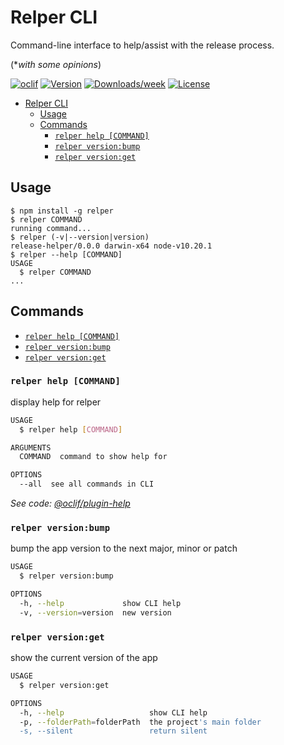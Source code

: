 # Relper CLI

Command-line interface to help/assist with the release process.

(\*_with some opinions_)

[![oclif](https://img.shields.io/badge/cli-oclif-brightgreen.svg)](https://oclif.io)
[![Version](https://img.shields.io/npm/v/relper-cli.svg)](https://npmjs.org/package/relper-cli)
[![Downloads/week](https://img.shields.io/npm/dw/relper-cli.svg)](https://npmjs.org/package/relper-cli)
[![License](https://img.shields.io/npm/l/relper-cli.svg)](https://github.com/azedo/relper-cli/blob/master/package.json)

<!-- toc -->

- [Relper CLI](#relper-cli)
  - [Usage](#usage)
  - [Commands](#commands)
    - [`relper help [COMMAND]`](#relper-help-command)
    - [`relper version:bump`](#relper-versionbump)
    - [`relper version:get`](#relper-versionget)
    <!-- tocstop -->

## Usage

<!-- usage -->

```sh-session
$ npm install -g relper
$ relper COMMAND
running command...
$ relper (-v|--version|version)
release-helper/0.0.0 darwin-x64 node-v10.20.1
$ relper --help [COMMAND]
USAGE
  $ relper COMMAND
...
```

<!-- usagestop -->

## Commands

<!-- commands -->

- [`relper help [COMMAND]`](#relper-help-command)
- [`relper version:bump`](#relper-versionbump)
- [`relper version:get`](#relper-versionget)

### `relper help [COMMAND]`

display help for relper

```bash
USAGE
  $ relper help [COMMAND]

ARGUMENTS
  COMMAND  command to show help for

OPTIONS
  --all  see all commands in CLI
```

_See code: [@oclif/plugin-help](https://github.com/oclif/plugin-help/blob/v3.2.0/src/commands/help.ts)_

### `relper version:bump`

bump the app version to the next major, minor or patch

```bash
USAGE
  $ relper version:bump

OPTIONS
  -h, --help             show CLI help
  -v, --version=version  new version
```

### `relper version:get`

show the current version of the app

```bash
USAGE
  $ relper version:get

OPTIONS
  -h, --help                   show CLI help
  -p, --folderPath=folderPath  the project's main folder
  -s, --silent                 return silent
```

<!-- commandsstop -->
